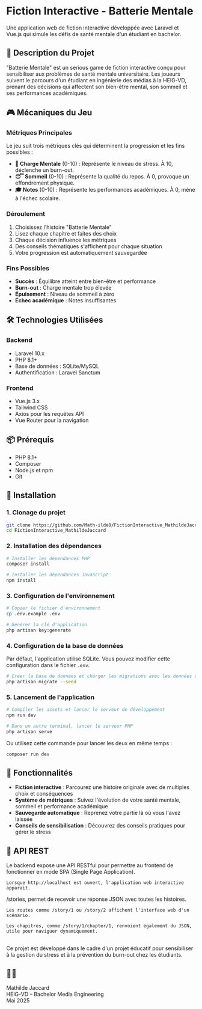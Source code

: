 # Fiction Interactive - Batterie Mentale

Une application web de fiction interactive développée avec Laravel et Vue.js qui simule les défis de santé mentale d'un étudiant en bachelor.

## 📖 Description du Projet

"Batterie Mentale" est un serious game de fiction interactive conçu pour sensibiliser aux problèmes de santé mentale universitaire. Les joueurs suivent le parcours d'un étudiant en ingénierie des médias à la HEIG-VD, prenant des décisions qui affectent son bien-être mental, son sommeil et ses performances académiques.

## 🎮 Mécaniques du Jeu

### Métriques Principales
Le jeu suit trois métriques clés qui déterminent la progression et les fins possibles :

- **🧠 Charge Mentale** (0-10) : Représente le niveau de stress. À 10, déclenche un burn-out.
- **😴 Sommeil** (0-10) : Représente la qualité du repos. À 0, provoque un effondrement physique.
- **🎓 Notes** (0-10) : Représente les performances académiques. À 0, mène à l'échec scolaire.

### Déroulement
1. Choisissez l'histoire "Batterie Mentale"
2. Lisez chaque chapitre et faites des choix
3. Chaque décision influence les métriques
4. Des conseils thématiques s'affichent pour chaque situation
5. Votre progression est automatiquement sauvegardée

### Fins Possibles
- **Succès** : Équilibre atteint entre bien-être et performance
- **Burn-out** : Charge mentale trop élevée
- **Épuisement** : Niveau de sommeil à zéro
- **Échec académique** : Notes insuffisantes

## 🛠 Technologies Utilisées

### Backend
- Laravel 10.x
- PHP 8.1+
- Base de données : SQLite/MySQL
- Authentification : Laravel Sanctum

### Frontend
- Vue.js 3.x
- Tailwind CSS
- Axios pour les requêtes API
- Vue Router pour la navigation

## 📦 Prérequis

- PHP 8.1+
- Composer
- Node.js et npm
- Git

## 🚀 Installation

### 1. Clonage du projet
```bash
git clone https://github.com/Math-ilde0/FictionInteractive_MathildeJaccard.git
cd FictionInteractive_MathildeJaccard
```

### 2. Installation des dépendances
```bash
# Installer les dépendances PHP
composer install

# Installer les dépendances JavaScript
npm install
```

### 3. Configuration de l'environnement
```bash
# Copier le fichier d'environnement
cp .env.example .env

# Générer la clé d'application
php artisan key:generate
```

### 4. Configuration de la base de données
Par défaut, l'application utilise SQLite. Vous pouvez modifier cette configuration dans le fichier `.env`.

```bash
# Créer la base de données et charger les migrations avec les données de test
php artisan migrate --seed
```

### 5. Lancement de l'application
```bash
# Compiler les assets et lancer le serveur de développement
npm run dev

# Dans un autre terminal, lancer le serveur PHP
php artisan serve
```
Ou utilisez cette commande pour lancer les deux en même temps :
```bash
composer run dev
```

## 🧪 Fonctionnalités

- **Fiction interactive** : Parcourez une histoire originale avec de multiples choix et conséquences
- **Système de métriques** : Suivez l'évolution de votre santé mentale, sommeil et performance académique
- **Sauvegarde automatique** : Reprenez votre partie là où vous l'avez laissée
- **Conseils de sensibilisation** : Découvrez des conseils pratiques pour gérer le stress

## 🔌 API REST

Le backend expose une API RESTful pour permettre au frontend de fonctionner en mode SPA (Single Page Application).

    Lorsque http://localhost est ouvert, l'application web interactive apparait.

   /stories, permet de recevoir une réponse JSON avec toutes les histoires.

    Les routes comme /story/1 ou /story/2 affichent l'interface web d'un scénario.

    Les chapitres, comme /story/1/chapter/1, renvoient également du JSON, utile pour naviguer dynamiquement.
## 

Ce projet est développé dans le cadre d'un projet éducatif pour sensibiliser à la gestion du stress et à la prévention du burn-out chez les étudiants.

## 👩‍💻 

Mathilde Jaccard  
HEIG-VD – Bachelor Media Engineering  
Mai 2025
